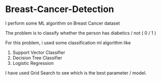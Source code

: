 # Breast-Cancer-Detection

I perform some ML algorithm on Breast Cancer dataset

The problem is to classify whether the person has diabetics / not ( 0 / 1 )

For this problem, i used some classification ml algorithm like 
1) Support Vector Classifier
2) Decision Tree Classifier
3) Logistic Regression


I have used Grid Search to see which is the best parameter / model.
